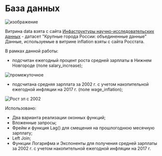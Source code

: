 # База данных
![изображение](https://github.com/IgorShestakov/WageSQL/assets/108294553/aba5a545-fdb7-4e47-8b86-45c70d72a6af)

Витрина data взята c сайта [Инфаструктуры научно-исследовательских данных](https://wiki.data-in.ru) - датасет "Крупные города России: объединенные данные"
Данные, используемые в витрине inflation взяты с сайта Росстата.

В рамках данной работы:
- подсчитан ежегодный процент роста средней зарплаты в Нижнем Новгороде (поле salary_increase);

![промежуточное](https://github.com/IgorShestakov/WageSQL/assets/108294553/0cadf40a-ff22-47ce-99b2-0fb4db81a2b5)

- подсчитана средняя зарплата за 2002 г. с учетом накопительной ежегодной инфляции на 2017 г. (поле wage_inflation);

![Рост зп с 2002](https://github.com/IgorShestakov/WageSQL/assets/108294553/95755c85-d1e5-4307-af1d-facb7e61c16a)

Использовано:
- Два варианта реализации оконных функций;
- Вложенные запросы;
- Фрейм и функция Lag() для смещения на прошлогоднюю месячную зарплату;
- Left Join;
- Функции Логарифма и Экспоненты для получения средней зарплаты за 2002 г. с учетом накопительной ежегодной инфляции на 2017 г. 
